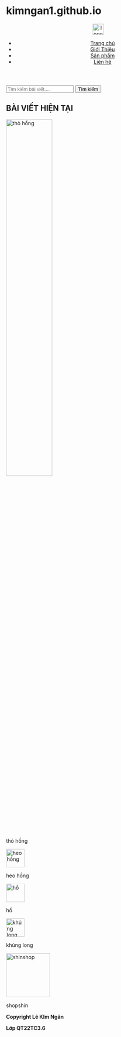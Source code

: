# kimngan1.github.io
<html lang="vh">
<head>
<meta charset="utf-8">
<meta name="viewport" content="width=devcie-width, initial-scale=1.0">
	<link rel="stylesheet" href="web.css">
<title>Trang web baby three</title>
</head>

<body>
	<header>
	<div class="a">
		<img src="../kimngan/shopshin.jpg" alt="logo" width="30">
		</div>
		<nav class="b">
			<ul>
					<li><a href="#">Trang chủ</a></li>
					<li><a href="#">Giới Thiệu</a></li>
					<li><a href="#">Sản phẩm</a></li>
					<li><a href="#">Liên hệ</a></li>
			</ul>
		</nav>
	</header>
<div class="c">
		<div class="col1">
			<div class="timkiem">
			<from action="/search" method="GET">
	<input type="text" name="query" placeholder="Tìm kiếm bài viết....">
	<button type="submit">Tìm kiếm</button>
		</from>
		</div>
			<h2>BÀI VIẾT HIỆN TẠI</h2>
			<div class="post">
				<img src="../kimngan/tho.jpg" alt="thỏ hồng" width="50% ">
				<p>thỏ hồng</p>
		</div>
			<div class="post">
				<img src="../kimngan/heo.jpg" alt="heo hồng" width="50">
				<p>heo hồng</p>
			</div>
			<div class="post">
				<img src="../kimngan/ho.jpg" alt="hổ" width="50">
				<p>hổ</p>
			</div>
			<div class="post">
				<img src="../kimngan/khunglong.jpg" alt="khủng long" width="50">
				<p>khủng long</p>
			</div>
			</div>
			<div class="col2">
				<img src="../kimngan/shopshin.jpg" alt="shinshop" width="120">
				<p>shopshin</p>
	<footer>
		<p><b>Copyright Lê KIm Ngân</b></p>
		<p><b>Lớp QT22TC3.6</b></p>
</footer>
</body>
</html>


